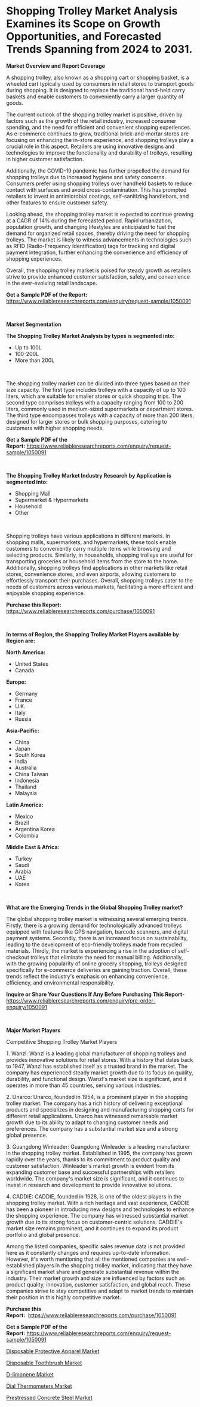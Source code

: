 <p><h1>Shopping Trolley Market Analysis Examines its Scope on Growth Opportunities, and Forecasted Trends Spanning from 2024 to 2031.</h1></p><p><strong>Market Overview and Report Coverage</strong></p>
<p><p>A shopping trolley, also known as a shopping cart or shopping basket, is a wheeled cart typically used by consumers in retail stores to transport goods during shopping. It is designed to replace the traditional hand-held carry baskets and enable customers to conveniently carry a larger quantity of goods.</p><p>The current outlook of the shopping trolley market is positive, driven by factors such as the growth of the retail industry, increased consumer spending, and the need for efficient and convenient shopping experiences. As e-commerce continues to grow, traditional brick-and-mortar stores are focusing on enhancing the in-store experience, and shopping trolleys play a crucial role in this aspect. Retailers are using innovative designs and technologies to improve the functionality and durability of trolleys, resulting in higher customer satisfaction.</p><p>Additionally, the COVID-19 pandemic has further propelled the demand for shopping trolleys due to increased hygiene and safety concerns. Consumers prefer using shopping trolleys over handheld baskets to reduce contact with surfaces and avoid cross-contamination. This has prompted retailers to invest in antimicrobial coatings, self-sanitizing handlebars, and other features to ensure customer safety.</p><p>Looking ahead, the shopping trolley market is expected to continue growing at a CAGR of 14% during the forecasted period. Rapid urbanization, population growth, and changing lifestyles are anticipated to fuel the demand for organized retail spaces, thereby driving the need for shopping trolleys. The market is likely to witness advancements in technologies such as RFID (Radio-Frequency Identification) tags for tracking and digital payment integration, further enhancing the convenience and efficiency of shopping experiences.</p><p>Overall, the shopping trolley market is poised for steady growth as retailers strive to provide enhanced customer satisfaction, safety, and convenience in the ever-evolving retail landscape.</p></p>
<p><strong>Get a Sample PDF of the Report:</strong> <a href="https://www.reliableresearchreports.com/enquiry/request-sample/1050091">https://www.reliableresearchreports.com/enquiry/request-sample/1050091</a></p>
<p>&nbsp;</p>
<p><strong>Market Segmentation</strong></p>
<p><strong>The Shopping Trolley Market Analysis by types is segmented into:</strong></p>
<p><ul><li>Up to 100L</li><li>100-200L</li><li>More than 200L</li></ul></p>
<p>&nbsp;</p>
<p><p>The shopping trolley market can be divided into three types based on their size capacity. The first type includes trolleys with a capacity of up to 100 liters, which are suitable for smaller stores or quick shopping trips. The second type comprises trolleys with a capacity ranging from 100 to 200 liters, commonly used in medium-sized supermarkets or department stores. The third type encompasses trolleys with a capacity of more than 200 liters, designed for larger stores or bulk shopping purposes, catering to customers with higher shopping needs.</p></p>
<p><strong>Get a Sample PDF of the Report:</strong>&nbsp;<a href="https://www.reliableresearchreports.com/enquiry/request-sample/1050091">https://www.reliableresearchreports.com/enquiry/request-sample/1050091</a></p>
<p>&nbsp;</p>
<p><strong>The Shopping Trolley Market Industry Research by Application is segmented into:</strong></p>
<p><ul><li>Shopping Mall</li><li>Supermarket & Hypermarkets</li><li>Household</li><li>Other</li></ul></p>
<p>&nbsp;</p>
<p><p>Shopping trolleys have various applications in different markets. In shopping malls, supermarkets, and hypermarkets, these tools enable customers to conveniently carry multiple items while browsing and selecting products. Similarly, in households, shopping trolleys are useful for transporting groceries or household items from the store to the home. Additionally, shopping trolleys find applications in other markets like retail stores, convenience stores, and even airports, allowing customers to effortlessly transport their purchases. Overall, shopping trolleys cater to the needs of customers across various markets, facilitating a more efficient and enjoyable shopping experience.</p></p>
<p><strong>Purchase this Report:</strong>&nbsp; <a href="https://www.reliableresearchreports.com/purchase/1050091">https://www.reliableresearchreports.com/purchase/1050091</a></p>
<p>&nbsp;</p>
<p><strong>In terms of Region, the Shopping Trolley Market Players available by Region are:</strong></p>
<p>
    <p> <strong> North America: </strong>
        <ul>
            <li>United States</li>
            <li>Canada</li>
        </ul>
        </p> 
    <p> <strong> Europe: </strong>
        <ul>
            <li>Germany</li>
            <li>France</li>
            <li>U.K.</li>
            <li>Italy</li>
            <li>Russia</li>
        </ul>
        </p> 
    <p> <strong> Asia-Pacific: </strong>
        <ul>
            <li>China</li>
            <li>Japan</li>
            <li>South Korea</li>
            <li>India</li>
            <li>Australia</li>
            <li>China Taiwan</li>
            <li>Indonesia</li>
            <li>Thailand</li>
            <li>Malaysia</li>
        </ul>
        </p> 
    <p> <strong> Latin America: </strong>
        <ul>
            <li>Mexico</li>
            <li>Brazil</li>
            <li>Argentina Korea</li>
            <li>Colombia</li>
        </ul>
        </p> 
    <p> <strong> Middle East & Africa: </strong>
        <ul>
            <li>Turkey</li>
            <li>Saudi</li>
            <li>Arabia</li>
            <li>UAE</li>
            <li>Korea</li>
        </ul>
    </p>
    </p>
<p>&nbsp;</p>
<p><strong>What are the Emerging Trends in the Global Shopping Trolley market?</strong></p>
<p><p>The global shopping trolley market is witnessing several emerging trends. Firstly, there is a growing demand for technologically advanced trolleys equipped with features like GPS navigation, barcode scanners, and digital payment systems. Secondly, there is an increased focus on sustainability, leading to the development of eco-friendly trolleys made from recycled materials. Thirdly, the market is experiencing a rise in the adoption of self-checkout trolleys that eliminate the need for manual billing. Additionally, with the growing popularity of online grocery shopping, trolleys designed specifically for e-commerce deliveries are gaining traction. Overall, these trends reflect the industry's emphasis on enhancing convenience, efficiency, and environmental responsibility.</p></p>
<p><strong>Inquire or Share Your Questions If Any Before Purchasing This Report</strong>- <a href="https://www.reliableresearchreports.com/enquiry/pre-order-enquiry/1050091">https://www.reliableresearchreports.com/enquiry/pre-order-enquiry/1050091</a></p>
<p>&nbsp;</p>
<p><strong>Major Market Players</strong></p>
<p><p>Competitive Shopping Trolley Market Players</p><p>1. Wanzl: Wanzl is a leading global manufacturer of shopping trolleys and provides innovative solutions for retail stores. With a history that dates back to 1947, Wanzl has established itself as a trusted brand in the market. The company has experienced steady market growth due to its focus on quality, durability, and functional design. Wanzl's market size is significant, and it operates in more than 45 countries, serving various industries.</p><p>2. Unarco: Unarco, founded in 1954, is a prominent player in the shopping trolley market. The company has a rich history of delivering exceptional products and specializes in designing and manufacturing shopping carts for different retail applications. Unarco has witnessed remarkable market growth due to its ability to adapt to changing customer needs and preferences. The company has a substantial market size and a strong global presence.</p><p>3. Guangdong Winleader: Guangdong Winleader is a leading manufacturer in the shopping trolley market. Established in 1995, the company has grown rapidly over the years, thanks to its commitment to product quality and customer satisfaction. Winleader's market growth is evident from its expanding customer base and successful partnerships with retailers worldwide. The company's market size is significant, and it continues to invest in research and development to provide innovative solutions.</p><p>4. CADDIE: CADDIE, founded in 1928, is one of the oldest players in the shopping trolley market. With a rich heritage and vast experience, CADDIE has been a pioneer in introducing new designs and technologies to enhance the shopping experience. The company has witnessed substantial market growth due to its strong focus on customer-centric solutions. CADDIE's market size remains prominent, and it continues to expand its product portfolio and global presence.</p><p>Among the listed companies, specific sales revenue data is not provided here as it constantly changes and requires up-to-date information. However, it's worth mentioning that all the mentioned companies are well-established players in the shopping trolley market, indicating that they have a significant market share and generate substantial revenue within the industry. Their market growth and size are influenced by factors such as product quality, innovation, customer satisfaction, and global reach. These companies strive to stay competitive and adapt to market trends to maintain their position in this highly competitive market.</p></p>
<p><strong>Purchase this Report:</strong>&nbsp;&nbsp;<a href="https://www.reliableresearchreports.com/purchase/1050091">https://www.reliableresearchreports.com/purchase/1050091</a></p>
<p></p>
<p><strong>Get a Sample PDF of the Report:</strong>&nbsp;<a href="https://www.reliableresearchreports.com/enquiry/request-sample/1050091">https://www.reliableresearchreports.com/enquiry/request-sample/1050091</a></p>
<p><p><a href="https://github.com/ashepherd82/Market-Research-Report-List-2/blob/main/disposable-protective-apparel-market.md">Disposable Protective Apparel Market</a></p><p><a href="https://github.com/castoriffic/Market-Research-Report-List-2/blob/main/disposable-toothbrush-market.md">Disposable Toothbrush Market</a></p><p><a href="https://github.com/mabutironaldo/Market-Research-Report-List-2/blob/main/d-limonene-market.md">D-limonene Market</a></p><p><a href="https://github.com/FassouRP/Market-Research-Report-List-2/blob/main/dial-thermometers-market.md">Dial Thermometers Market</a></p><p><a href="https://www.linkedin.com/pulse/prestressed-concrete-steel-market-size-share-amp-trends-o18xe/">Prestressed Concrete Steel Market</a></p></p>